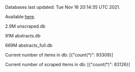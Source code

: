Databases last updated: Tue Nov 16 20:14:35 UTC 2021. 

Available [here](https://github.com/cbeauhilton/ash-db/releases).

2.9M	unscraped.db

91M	abstracts.db

669M	abstracts_full.db

Current number of items in db:
[{"count(*)": 93309}]

Current number of scraped items in db:
[{"count(*)": 83126}]
